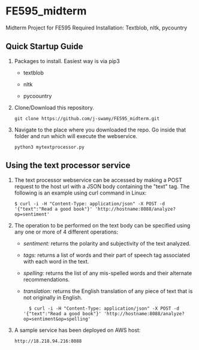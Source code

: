 # FE595_midterm
Midterm Project for FE595
Required Installation: Textblob, nltk, pycountry

## Quick Startup Guide

1.  Packages to install. Easiest way is via pip3

    * textblob

    * nltk

    * pycoountry

2.  Clone/Download this repository.

        git clone https://github.com/j-swamy/FE595_midterm.git
 
3.  Navigate to the place where you downloaded the repo. Go inside that folder and run which will execute the webservice.

        python3 mytextprocessor.py

## Using the text processor service

1.  The text processor webservice can be accessed by making a POST request to the host url with a JSON body containing the "text" tag. The following is an example using curl command in Linux:

        $ curl -i -H "Content-Type: application/json" -X POST -d '{"text":"Read a good book"}' 'http://hostname:8088/analyze?op=sentiment'
        
2.  The operation to be performed on the text body can be specified using any one or more of 4 different operations:

    * _sentiment:_ returns the polarity and subjectivity of the text analyzed.
    
    * _tags:_ returns a list of words and their part of speech tag associated with each word in the text.
    
    * _spelling:_ returns the list of any mis-spelled words and their alternate recommendations.
    
    * _translation:_ returns the English translation of any piece of text that is not originally in English.
    
            $ curl -i -H "Content-Type: application/json" -X POST -d '{"text":"Read a good book"}' 'http://hostname:8088/analyze?op=sentiment&op=spelling'
    
3.  A sample service has been deployed on AWS host:
            
        http://18.218.94.216:8088
    